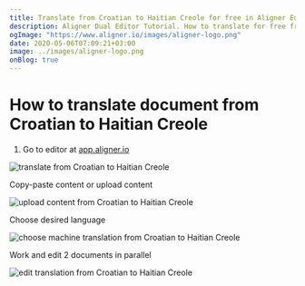 ```yaml
---
title: Translate from Croatian to Haitian Creole for free in Aligner Editor
description: Aligner Dual Editor Tutorial. How to translate for free from Croatian to Haitian Creole. Aligner is multilingual document management platform. 
ogImage: "https://www.aligner.io/images/aligner-logo.png"
date: 2020-05-06T07:09:21+03:00
image: ../images/aligner-logo.png
onBlog: true
---
```


# How to translate document from Croatian to Haitian Creole

1. Go to editor at [app.aligner.io](https://app.aligner.io "Aligner App web page")

![translate from Croatian to Haitian Creole](../aligner-blank-editor.png "translate from Croatian to Haitian Creole")

Copy-paste content or upload content

![upload content from Croatian to Haitian Creole](../aligner-uploaded-document.png "upload content from Croatian to Haitian Creole")

Choose desired language

![choose machine translation from Croatian to Haitian Creole](../aligner-language-dropdown.png "choose machine translation from Croatian to Haitian Creole")

Work and edit 2 documents in parallel

![edit translation from Croatian to Haitian Creole](../aligner-double-sitded-editor.png "edit translation from Croatian to Haitian Creole")

